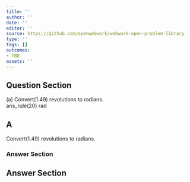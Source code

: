 ```yaml
---
title: ''
author: ''
date: ''
editor: ''
source: https://github.com/openwebwork/webwork-open-problem-library
type: ''
tags: []
outcomes:
- TBD
assets: ''
---
```


## Question Section 

 
  
(a) Convert(1.49) revolutions to radians.  
 ans_rule(20) rad

## A
Convert(1.49) revolutions to radians.  
### Answer Section


## Answer Section

